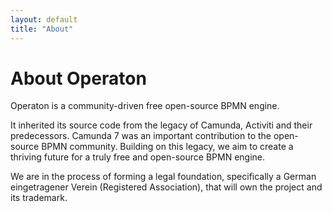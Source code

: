 ```yaml
---
layout: default
title: "About"
---
```



# About Operaton

Operaton is a community-driven free open-source BPMN engine.

It inherited its source code from the legacy of Camunda, Activiti and their predecessors. 
Camunda 7 was an important contribution to the open-source BPMN community. 
Building on this legacy, we aim to create a thriving future for a truly free and open-source BPMN engine.

We are in the process of forming a legal foundation, specifically a German eingetragener Verein (Registered Association), that will own the project and its trademark.
